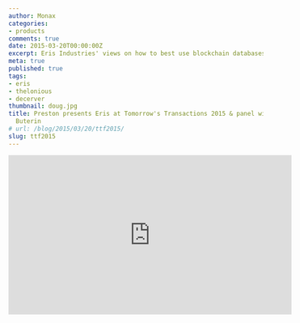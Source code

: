```yaml
---
author: Monax
categories:
- products
comments: true
date: 2015-03-20T00:00:00Z
excerpt: Eris Industries' views on how to best use blockchain databases.
meta: true
published: true
tags:
- eris
- thelonious
- decerver
thumbnail: doug.jpg
title: Preston presents Eris at Tomorrow's Transactions 2015 & panel with Vitalik
  Buterin
# url: /blog/2015/03/20/ttf2015/
slug: ttf2015
---
```


<iframe width="560" height="315" src="https://www.youtube.com/embed/zgkmQ-jQJHk" frameborder="0" allowfullscreen></iframe>
